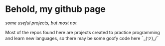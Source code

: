 # Behold, my github page

*some useful projects, but most not*

Most of the repos found here are projects created to practice programming and learn new languages, so there may be some goofy code here ¯\_(ツ)_/¯



